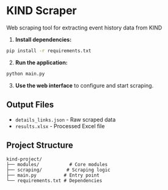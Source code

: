 # KIND Scraper

Web scraping tool for extracting event history data from KIND

1. **Install dependencies:**
```bash
pip install -r requirements.txt
```

2. **Run the application:**
```bash
python main.py
```

3. **Use the web interface** to configure and start scraping.

## Output Files

- `details_links.json` - Raw scraped data
- `results.xlsx` - Processed Excel file

## Project Structure

```
kind-project/
├── modules/           # Core modules
├── scraping/         # Scraping logic  
├── main.py          # Entry point
└── requirements.txt # Dependencies
```